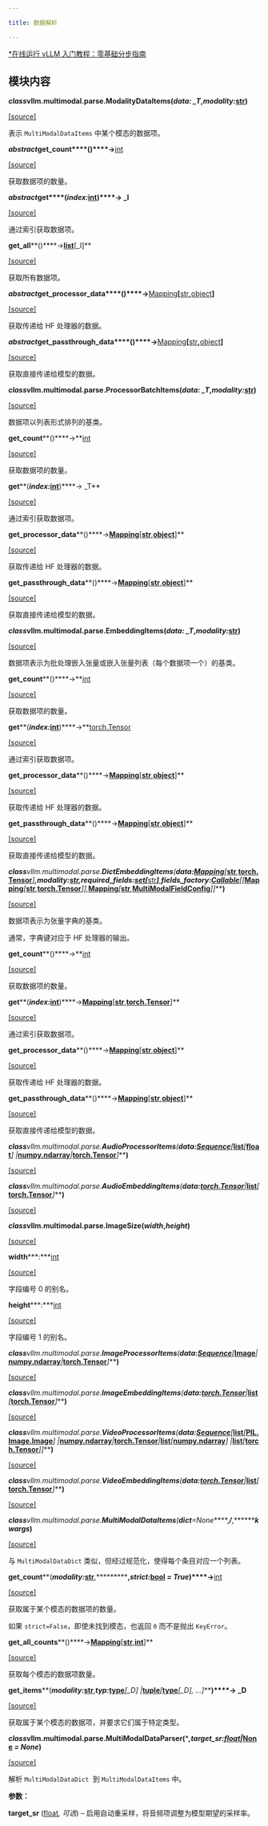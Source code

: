 ```yaml
---

title: 数据解析

---
```



[*在线运行 vLLM 入门教程：零基础分步指南](https://openbayes.com/console/public/tutorials/rXxb5fZFr29?utm_source=vLLM-CNdoc&utm_medium=vLLM-CNdoc-V1&utm_campaign=vLLM-CNdoc-V1-25ap)


## 模块内容

***class*****vllm.multimodal.parse.****ModalityDataItems****(*****data: _T*****,*****modality:***[str](https://docs.python.org/3/library/stdtypes.html#str)**)**

[[source]](https://github.com/vllm-project/vllm/blob/main/vllm/multimodal/parse.py#L26)

表示 `MultiModalDataItems` 中某个模态的数据项。


***abstract*****get_count****()****→**[int](https://docs.python.org/3/library/functions.html#int)

[[source]](https://github.com/vllm-project/vllm/blob/main/vllm/multimodal/parse.py#L52)

获取数据项的数量。


***abstract*****get****(*****index:***[int](https://docs.python.org/3/library/functions.html#int)**)****→ _I**

[[source]](https://github.com/vllm-project/vllm/blob/main/vllm/multimodal/parse.py#L57)

通过索引获取数据项。


**get_all****()****→**[list](https://docs.python.org/3/library/stdtypes.html#list)**[_I]**

[[source]](https://github.com/vllm-project/vllm/blob/main/vllm/multimodal/parse.py#L62)

获取所有数据项。


***abstract*****get_processor_data****()****→**[Mapping](https://docs.python.org/3/library/collections.abc.html#collections.abc.Mapping)**[**[str](https://docs.python.org/3/library/stdtypes.html#str)**,**[object](https://docs.python.org/3/library/functions.html#object)**]**

[[source]](https://github.com/vllm-project/vllm/blob/main/vllm/multimodal/parse.py#L66)

获取传递给 HF 处理器的数据。


***abstract*****get_passthrough_data****()****→**[Mapping](https://docs.python.org/3/library/collections.abc.html#collections.abc.Mapping)**[**[str](https://docs.python.org/3/library/stdtypes.html#str)**,**[object](https://docs.python.org/3/library/functions.html#object)**]**

[[source]](https://github.com/vllm-project/vllm/blob/main/vllm/multimodal/parse.py#L71)

获取直接传递给模型的数据。


***class*****vllm.multimodal.parse.****ProcessorBatchItems****(*****data: _T*****,*****modality:***[str](https://docs.python.org/3/library/stdtypes.html#str)**)**

[[source]](https://github.com/vllm-project/vllm/blob/main/vllm/multimodal/parse.py#L77)

数据项以列表形式排列的基类。


**get_count****()****→**[int](https://docs.python.org/3/library/functions.html#int)

[[source]](https://github.com/vllm-project/vllm/blob/main/vllm/multimodal/parse.py#L80)

获取数据项的数量。


**get****(*****index:***[int](https://docs.python.org/3/library/functions.html#int)**)****→ _T**

[[source]](https://github.com/vllm-project/vllm/blob/main/vllm/multimodal/parse.py#L83)

通过索引获取数据项。


**get_processor_data****()****→**[Mapping](https://docs.python.org/3/library/collections.abc.html#collections.abc.Mapping)**[**[str](https://docs.python.org/3/library/stdtypes.html#str)**,**[object](https://docs.python.org/3/library/functions.html#object)**]**

[[source]](https://github.com/vllm-project/vllm/blob/main/vllm/multimodal/parse.py#L86)

获取传递给 HF 处理器的数据。


**get_passthrough_data****()****→**[Mapping](https://docs.python.org/3/library/collections.abc.html#collections.abc.Mapping)**[**[str](https://docs.python.org/3/library/stdtypes.html#str)**,**[object](https://docs.python.org/3/library/functions.html#object)**]**

[[source]](https://github.com/vllm-project/vllm/blob/main/vllm/multimodal/parse.py#L89)

获取直接传递给模型的数据。


***class*****vllm.multimodal.parse.****EmbeddingItems****(*****data: _T*****,*****modality:***[str](https://docs.python.org/3/library/stdtypes.html#str)**)**

[[source]](https://github.com/vllm-project/vllm/blob/main/vllm/multimodal/parse.py#L93)

数据项表示为批处理嵌入张量或嵌入张量列表（每个数据项一个）的基类。


**get_count****()****→**[int](https://docs.python.org/3/library/functions.html#int)

[[source]](https://github.com/vllm-project/vllm/blob/main/vllm/multimodal/parse.py#L100)

获取数据项的数量。


**get****(*****index:***[int](https://docs.python.org/3/library/functions.html#int)**)****→**[torch.Tensor](https://pytorch.org/docs/stable/tensors.html#torch.Tensor)

[[source]](https://github.com/vllm-project/vllm/blob/main/vllm/multimodal/parse.py#L103)

通过索引获取数据项。


**get_processor_data****()****→**[Mapping](https://docs.python.org/3/library/collections.abc.html#collections.abc.Mapping)**[**[str](https://docs.python.org/3/library/stdtypes.html#str)**,**[object](https://docs.python.org/3/library/functions.html#object)**]**

[[source]](https://github.com/vllm-project/vllm/blob/main/vllm/multimodal/parse.py#L106)

获取传递给 HF 处理器的数据。


**get_passthrough_data****()****→**[Mapping](https://docs.python.org/3/library/collections.abc.html#collections.abc.Mapping)**[**[str](https://docs.python.org/3/library/stdtypes.html#str)**,**[object](https://docs.python.org/3/library/functions.html#object)**]**

[[source]](https://github.com/vllm-project/vllm/blob/main/vllm/multimodal/parse.py#L109)

获取直接传递给模型的数据。


***class*****vllm.multimodal.parse.****DictEmbeddingItems****(*****data:***[Mapping](https://docs.python.org/3/library/collections.abc.html#collections.abc.Mapping)***[***[str](https://docs.python.org/3/library/stdtypes.html#str)***,***[torch.Tensor](https://pytorch.org/docs/stable/tensors.html#torch.Tensor)***]*****,*****modality:***[str](https://docs.python.org/3/library/stdtypes.html#str)**,*****required_fields:***[set](https://docs.python.org/3/library/stdtypes.html#set)***[***[str](https://docs.python.org/3/library/stdtypes.html#str)***]*****,*****fields_factory:***[Callable](https://docs.python.org/3/library/collections.abc.html#collections.abc.Callable)***[[***[Mapping](https://docs.python.org/3/library/collections.abc.html#collections.abc.Mapping)***[***[str](https://docs.python.org/3/library/stdtypes.html#str)***,***[torch.Tensor](https://pytorch.org/docs/stable/tensors.html#torch.Tensor)***]],***[Mapping](https://docs.python.org/3/library/collections.abc.html#collections.abc.Mapping)***[***[str](https://docs.python.org/3/library/stdtypes.html#str)***,***[MultiModalFieldConfig](https://docs.vllm.ai/en/latest/api/multimodal/inputs.html#vllm.multimodal.inputs.MultiModalFieldConfig)***]]*****)**

[[source]](https://github.com/vllm-project/vllm/blob/main/vllm/multimodal/parse.py#L116)

数据项表示为张量字典的基类。

通常，字典键对应于 HF 处理器的输出。


**get_count****()****→**[int](https://docs.python.org/3/library/functions.html#int)

[[source]](https://github.com/vllm-project/vllm/blob/main/vllm/multimodal/parse.py#L158)

获取数据项的数量。


**get****(*****index:***[int](https://docs.python.org/3/library/functions.html#int)**)****→**[Mapping](https://docs.python.org/3/library/collections.abc.html#collections.abc.Mapping)**[**[str](https://docs.python.org/3/library/stdtypes.html#str)**,**[torch.Tensor](https://pytorch.org/docs/stable/tensors.html#torch.Tensor)**]**

[[source]](https://github.com/vllm-project/vllm/blob/main/vllm/multimodal/parse.py#L161)

通过索引获取数据项。


**get_processor_data****()****→**[Mapping](https://docs.python.org/3/library/collections.abc.html#collections.abc.Mapping)**[**[str](https://docs.python.org/3/library/stdtypes.html#str)**,**[object](https://docs.python.org/3/library/functions.html#object)**]**

[[source]](https://github.com/vllm-project/vllm/blob/main/vllm/multimodal/parse.py#L167)

获取传递给 HF 处理器的数据。


**get_passthrough_data****()****→**[Mapping](https://docs.python.org/3/library/collections.abc.html#collections.abc.Mapping)**[**[str](https://docs.python.org/3/library/stdtypes.html#str)**,**[object](https://docs.python.org/3/library/functions.html#object)**]**

[[source]](https://github.com/vllm-project/vllm/blob/main/vllm/multimodal/parse.py#L170)

获取直接传递给模型的数据。


***class*****vllm.multimodal.parse.****AudioProcessorItems****(*****data:***[Sequence](https://docs.python.org/3/library/collections.abc.html#collections.abc.Sequence)***[***[list](https://docs.python.org/3/library/stdtypes.html#list)***[***[float](https://docs.python.org/3/library/functions.html#float)***] |***[numpy.ndarray](https://numpy.org/doc/stable/reference/generated/numpy.ndarray.html#numpy.ndarray)***|***[torch.Tensor](https://pytorch.org/docs/stable/tensors.html#torch.Tensor)***]*****)**

[[source]](https://github.com/vllm-project/vllm/blob/main/vllm/multimodal/parse.py#L174)


***class*****vllm.multimodal.parse.****AudioEmbeddingItems****(*****data:***[torch.Tensor](https://pytorch.org/docs/stable/tensors.html#torch.Tensor)***|***[list](https://docs.python.org/3/library/stdtypes.html#list)***[***[torch.Tensor](https://pytorch.org/docs/stable/tensors.html#torch.Tensor)***]*****)**

[[source]](https://github.com/vllm-project/vllm/blob/main/vllm/multimodal/parse.py#L184)


***class*****vllm.multimodal.parse.****ImageSize****(*****width*****,*****height*****)**

[[source]](https://github.com/vllm-project/vllm/blob/main/vllm/multimodal/parse.py#L190)


**width*****:***[int](https://docs.python.org/3/library/functions.html#int)

[[source]](https://github.com/vllm-project/vllm/blob/main/vllm/multimodal/parse.py#L190)

字段编号 0 的别名。


**height*****:***[int](https://docs.python.org/3/library/functions.html#int)

[[source]](https://github.com/vllm-project/vllm/blob/main/vllm/multimodal/parse.py#L190)

字段编号 1 的别名。


***class*****vllm.multimodal.parse.****ImageProcessorItems****(*****data:***[Sequence](https://docs.python.org/3/library/collections.abc.html#collections.abc.Sequence)***[***[Image](https://pillow.readthedocs.io/en/stable/reference/Image.html#PIL.Image.Image)***|***[numpy.ndarray](https://numpy.org/doc/stable/reference/generated/numpy.ndarray.html#numpy.ndarray)***|***[torch.Tensor](https://pytorch.org/docs/stable/tensors.html#torch.Tensor)***]*****)**

[[source]](https://github.com/vllm-project/vllm/blob/main/vllm/multimodal/parse.py#L195)


***class*****vllm.multimodal.parse.****ImageEmbeddingItems****(*****data:***[torch.Tensor](https://pytorch.org/docs/stable/tensors.html#torch.Tensor)***|***[list](https://docs.python.org/3/library/stdtypes.html#list)***[***[torch.Tensor](https://pytorch.org/docs/stable/tensors.html#torch.Tensor)***]*****)**

[[source]](https://github.com/vllm-project/vllm/blob/main/vllm/multimodal/parse.py#L212)


***class*****vllm.multimodal.parse.****VideoProcessorItems****(*****data:***[Sequence](https://docs.python.org/3/library/collections.abc.html#collections.abc.Sequence)***[***[list](https://docs.python.org/3/library/stdtypes.html#list)***[***[PIL.Image.Image](https://pillow.readthedocs.io/en/stable/reference/Image.html#PIL.Image.Image)***] |***[numpy.ndarray](https://numpy.org/doc/stable/reference/generated/numpy.ndarray.html#numpy.ndarray)***|***[torch.Tensor](https://pytorch.org/docs/stable/tensors.html#torch.Tensor)***|***[list](https://docs.python.org/3/library/stdtypes.html#list)***[***[numpy.ndarray](https://numpy.org/doc/stable/reference/generated/numpy.ndarray.html#numpy.ndarray)***] |***[list](https://docs.python.org/3/library/stdtypes.html#list)***[***[torch.Tensor](https://pytorch.org/docs/stable/tensors.html#torch.Tensor)***]]*****)**

[[source]](https://github.com/vllm-project/vllm/blob/main/vllm/multimodal/parse.py#L218)


***class*****vllm.multimodal.parse.****VideoEmbeddingItems****(*****data:***[torch.Tensor](https://pytorch.org/docs/stable/tensors.html#torch.Tensor)***|***[list](https://docs.python.org/3/library/stdtypes.html#list)***[***[torch.Tensor](https://pytorch.org/docs/stable/tensors.html#torch.Tensor)***]*****)**

[[source]](https://github.com/vllm-project/vllm/blob/main/vllm/multimodal/parse.py#L238)


***class*****vllm.multimodal.parse.****MultiModalDataItems****(*****dict******=None*****,*****/*****,*************kwargs*****)**

[[source]](https://github.com/vllm-project/vllm/blob/main/vllm/multimodal/parse.py#L247)

与 `MultiModalDataDict` 类似，但经过规范化，使得每个条目对应一个列表。


**get_count****(*****modality:***[str](https://docs.python.org/3/library/stdtypes.html#str)**,***********,*****strict:***[bool](https://docs.python.org/3/library/functions.html#bool) ***=*** ***True*****)****→**[int](https://docs.python.org/3/library/functions.html#int)

[[source]](https://github.com/vllm-project/vllm/blob/main/vllm/multimodal/parse.py#L253)

获取属于某个模态的数据项的数量。

如果 `strict=False`，即使未找到模态，也返回 `0` 而不是抛出 `KeyError`。


**get_all_counts****()****→**[Mapping](https://docs.python.org/3/library/collections.abc.html#collections.abc.Mapping)**[**[str](https://docs.python.org/3/library/stdtypes.html#str)**,**[int](https://docs.python.org/3/library/functions.html#int)**]**

[[source]](https://github.com/vllm-project/vllm/blob/main/vllm/multimodal/parse.py#L270)

获取每个模态的数据项数量。


**get_items****(*****modality:***[str](https://docs.python.org/3/library/stdtypes.html#str)**,*****typ:***[type](https://docs.python.org/3/library/functions.html#type)***[_D] |***[tuple](https://docs.python.org/3/library/stdtypes.html#tuple)***[***[type](https://docs.python.org/3/library/functions.html#type)***[_D], ...]*****)****→ _D**

[[source]](https://github.com/vllm-project/vllm/blob/main/vllm/multimodal/parse.py#L274)

获取属于某个模态的数据项，并要求它们属于特定类型。


***class*****vllm.multimodal.parse.****MultiModalDataParser****(***********,*****target_sr:***[float](https://docs.python.org/3/library/functions.html#float)***|***[None](https://docs.python.org/3/library/constants.html#None) ***=*** ***None*****)**

[[source]](https://github.com/vllm-project/vllm/blob/main/vllm/multimodal/parse.py#L301)

解析 `MultiModalDataDict`  到 `MultiModalDataItems` 中。


**参数：**

**target_sr** ([float](https://docs.python.org/3/library/functions.html#float)*, 可选*) – 启用自动重采样，将音频项调整为模型期望的采样率。


